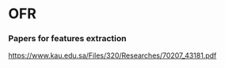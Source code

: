 # OFR

### Papers for features extraction
  https://www.kau.edu.sa/Files/320/Researches/70207_43181.pdf

